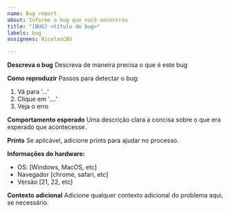```yaml
---
name: Bug report
about: Informe o bug que você encontrou
title: "[BUG] <título do bug>"
labels: bug
assignees: NicolasCBV

---
```


**Descreva o bug**
Descreva de maneira precisa o que é este bug

**Como reproduzir**
Passos para detectar o bug:
1. Vá para '...'
2. Clique em '....'
3. Veja o erro

**Comportamento esperado**
Uma descrição clara a concisa sobre o que era esperado que acontecesse.

**Prints**
Se aplicável, adicione prints para ajudar no processo.

**Informações do hardware:**
 - OS: [Windows, MacOS, etc]
 - Navegador [chrome, safari, etc]
 - Versão [21, 22, etc]

**Contexto adicional**
Adicione qualquer contexto adicional do problema aqui, se necessário.

